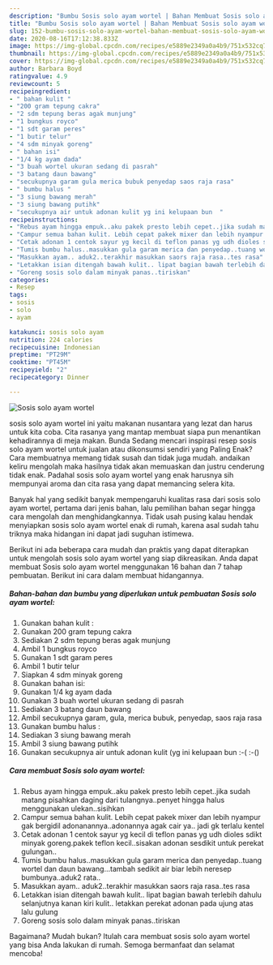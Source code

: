 ```yaml
---
description: "Bumbu Sosis solo ayam wortel | Bahan Membuat Sosis solo ayam wortel Yang Enak Dan Lezat"
title: "Bumbu Sosis solo ayam wortel | Bahan Membuat Sosis solo ayam wortel Yang Enak Dan Lezat"
slug: 152-bumbu-sosis-solo-ayam-wortel-bahan-membuat-sosis-solo-ayam-wortel-yang-enak-dan-lezat
date: 2020-08-16T17:12:38.833Z
image: https://img-global.cpcdn.com/recipes/e5889e2349a0a4b9/751x532cq70/sosis-solo-ayam-wortel-foto-resep-utama.jpg
thumbnail: https://img-global.cpcdn.com/recipes/e5889e2349a0a4b9/751x532cq70/sosis-solo-ayam-wortel-foto-resep-utama.jpg
cover: https://img-global.cpcdn.com/recipes/e5889e2349a0a4b9/751x532cq70/sosis-solo-ayam-wortel-foto-resep-utama.jpg
author: Barbara Boyd
ratingvalue: 4.9
reviewcount: 5
recipeingredient:
- " bahan kulit "
- "200 gram tepung cakra"
- "2 sdm tepung beras agak munjung"
- "1 bungkus royco"
- "1 sdt garam peres"
- "1 butir telur"
- "4 sdm minyak goreng"
- " bahan isi"
- "1/4 kg ayam dada"
- "3 buah wortel ukuran sedang di pasrah"
- "3 batang daun bawang"
- "secukupnya garam gula merica bubuk penyedap saos raja rasa"
- " bumbu halus "
- "3 siung bawang merah"
- "3 siung bawang putihk"
- "secukupnya air untuk adonan kulit yg ini kelupaan bun  "
recipeinstructions:
- "Rebus ayam hingga empuk..aku pakek presto lebih cepet..jika sudah matang pisahkan daging dari tulangnya..penyet hingga halus menggunakan ulekan..sisihkan"
- "Campur semua bahan kulit. Lebih cepat pakek mixer dan lebih nyampur gak bergidil adonanannya..adonannya agak cair ya.. jadi gk terlalu kentel"
- "Cetak adonan 1 centok sayur yg kecil di teflon panas yg udh dioles sdikt minyak goreng.pakek teflon kecil..sisakan adonan sesdikit untuk perekat gulungan.."
- "Tumis bumbu halus..masukkan gula garam merica dan penyedap..tuang wortel dan daun bawang...tambah sedikit air biar lebih neresep bumbunya..aduk2 rata.."
- "Masukkan ayam.. aduk2..terakhir masukkan saors raja rasa..tes rasa"
- "Letakkan isian ditengah bawah kulit.. lipat bagian bawah terlebih dahulu selanjutnya kanan kiri kulit.. letakkan perekat adonan pada ujung atas lalu gulung"
- "Goreng sosis solo dalam minyak panas..tiriskan"
categories:
- Resep
tags:
- sosis
- solo
- ayam

katakunci: sosis solo ayam 
nutrition: 224 calories
recipecuisine: Indonesian
preptime: "PT29M"
cooktime: "PT45M"
recipeyield: "2"
recipecategory: Dinner

---
```



![Sosis solo ayam wortel](https://img-global.cpcdn.com/recipes/e5889e2349a0a4b9/751x532cq70/sosis-solo-ayam-wortel-foto-resep-utama.jpg)


sosis solo ayam wortel ini yaitu makanan nusantara yang lezat dan harus untuk kita coba. Cita rasanya yang mantap membuat siapa pun menantikan kehadirannya di meja makan.
Bunda Sedang mencari inspirasi resep sosis solo ayam wortel untuk jualan atau dikonsumsi sendiri yang Paling Enak? Cara membuatnya memang tidak susah dan tidak juga mudah. andaikan keliru mengolah maka hasilnya tidak akan memuaskan dan justru cenderung tidak enak. Padahal sosis solo ayam wortel yang enak harusnya sih mempunyai aroma dan cita rasa yang dapat memancing selera kita.



Banyak hal yang sedikit banyak mempengaruhi kualitas rasa dari sosis solo ayam wortel, pertama dari jenis bahan, lalu pemilihan bahan segar hingga cara mengolah dan menghidangkannya. Tidak usah pusing kalau hendak menyiapkan sosis solo ayam wortel enak di rumah, karena asal sudah tahu triknya maka hidangan ini dapat jadi suguhan istimewa.


Berikut ini ada beberapa cara mudah dan praktis yang dapat diterapkan untuk mengolah sosis solo ayam wortel yang siap dikreasikan. Anda dapat membuat Sosis solo ayam wortel menggunakan 16 bahan dan 7 tahap pembuatan. Berikut ini cara dalam membuat hidangannya.

<!--inarticleads1-->

##### Bahan-bahan dan bumbu yang diperlukan untuk pembuatan Sosis solo ayam wortel:

1. Gunakan  bahan kulit :
1. Gunakan 200 gram tepung cakra
1. Sediakan 2 sdm tepung beras agak munjung
1. Ambil 1 bungkus royco
1. Gunakan 1 sdt garam peres
1. Ambil 1 butir telur
1. Siapkan 4 sdm minyak goreng
1. Gunakan  bahan isi:
1. Gunakan 1/4 kg ayam dada
1. Gunakan 3 buah wortel ukuran sedang di pasrah
1. Sediakan 3 batang daun bawang
1. Ambil secukupnya garam, gula, merica bubuk, penyedap, saos raja rasa
1. Gunakan  bumbu halus :
1. Sediakan 3 siung bawang merah
1. Ambil 3 siung bawang putihk
1. Gunakan secukupnya air untuk adonan kulit (yg ini kelupaan bun :-( :-()




<!--inarticleads2-->

##### Cara membuat Sosis solo ayam wortel:

1. Rebus ayam hingga empuk..aku pakek presto lebih cepet..jika sudah matang pisahkan daging dari tulangnya..penyet hingga halus menggunakan ulekan..sisihkan
1. Campur semua bahan kulit. Lebih cepat pakek mixer dan lebih nyampur gak bergidil adonanannya..adonannya agak cair ya.. jadi gk terlalu kentel
1. Cetak adonan 1 centok sayur yg kecil di teflon panas yg udh dioles sdikt minyak goreng.pakek teflon kecil..sisakan adonan sesdikit untuk perekat gulungan..
1. Tumis bumbu halus..masukkan gula garam merica dan penyedap..tuang wortel dan daun bawang...tambah sedikit air biar lebih neresep bumbunya..aduk2 rata..
1. Masukkan ayam.. aduk2..terakhir masukkan saors raja rasa..tes rasa
1. Letakkan isian ditengah bawah kulit.. lipat bagian bawah terlebih dahulu selanjutnya kanan kiri kulit.. letakkan perekat adonan pada ujung atas lalu gulung
1. Goreng sosis solo dalam minyak panas..tiriskan




Bagaimana? Mudah bukan? Itulah cara membuat sosis solo ayam wortel yang bisa Anda lakukan di rumah. Semoga bermanfaat dan selamat mencoba!
